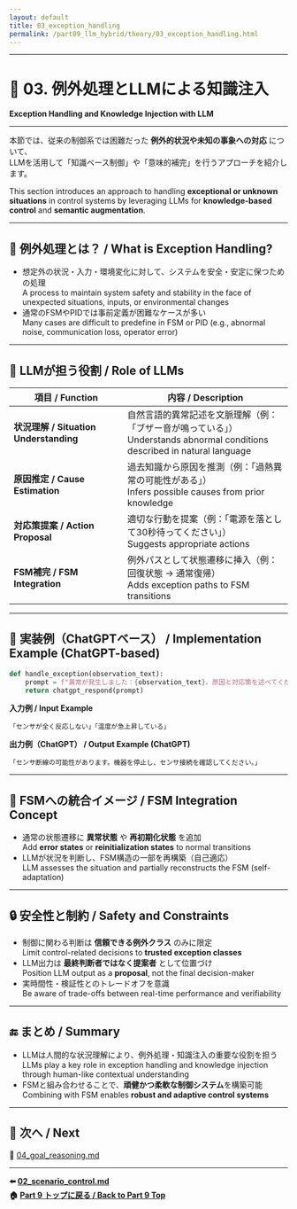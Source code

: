 ```yaml
---
layout: default
title: 03_exception_handling
permalink: /part09_llm_hybrid/theory/03_exception_handling.html
---
```


---

# 🚨 03. 例外処理とLLMによる知識注入  
**Exception Handling and Knowledge Injection with LLM**

---

本節では、従来の制御系では困難だった **例外的状況や未知の事象への対応** について、  
LLMを活用して「知識ベース制御」や「意味的補完」を行うアプローチを紹介します。  

This section introduces an approach to handling **exceptional or unknown situations** in control systems by leveraging LLMs for **knowledge-based control** and **semantic augmentation**.

---

## 🔧 **例外処理とは？ / What is Exception Handling?**

- 想定外の状況・入力・環境変化に対して、システムを安全・安定に保つための処理  
  A process to maintain system safety and stability in the face of unexpected situations, inputs, or environmental changes  
- 通常のFSMやPIDでは事前定義が困難なケースが多い  
  Many cases are difficult to predefine in FSM or PID (e.g., abnormal noise, communication loss, operator error)

---

## 🧠 **LLMが担う役割 / Role of LLMs**

| **項目 / Function** | **内容 / Description** |
|------|--------------|
| **状況理解 / Situation Understanding** | 自然言語的異常記述を文脈理解（例：「ブザー音が鳴っている」）<br>Understands abnormal conditions described in natural language |
| **原因推定 / Cause Estimation** | 過去知識から原因を推測（例：「過熱異常の可能性がある」）<br>Infers possible causes from prior knowledge |
| **対応策提案 / Action Proposal** | 適切な行動を提案（例：「電源を落として30秒待ってください」）<br>Suggests appropriate actions |
| **FSM補完 / FSM Integration** | 例外パスとして状態遷移に挿入（例：回復状態 → 通常復帰）<br>Adds exception paths to FSM transitions |

---

## 📘 **実装例（ChatGPTベース） / Implementation Example (ChatGPT-based)**

```python
def handle_exception(observation_text):
    prompt = f"異常が発生しました：{observation_text}。原因と対応策を述べてください。"
    return chatgpt_respond(prompt)
```

**入力例 / Input Example**  
```
「センサが全く反応しない」「温度が急上昇している」
```

**出力例（ChatGPT） / Output Example (ChatGPT)**  
```
「センサ断線の可能性があります。機器を停止し、センサ接続を確認してください。」
```

---

## 💬 **FSMへの統合イメージ / FSM Integration Concept**

- 通常の状態遷移に **異常状態** や **再初期化状態** を追加  
  Add **error states** or **reinitialization states** to normal transitions  
- LLMが状況を判断し、FSM構造の一部を再構築（自己適応）  
  LLM assesses the situation and partially reconstructs the FSM (self-adaptation)

---

## 🔒 **安全性と制約 / Safety and Constraints**

- 制御に関わる判断は **信頼できる例外クラス** のみに限定  
  Limit control-related decisions to **trusted exception classes**  
- LLM出力は **最終判断者ではなく提案者** として位置づけ  
  Position LLM output as a **proposal**, not the final decision-maker  
- 実時間性・検証性とのトレードオフを意識  
  Be aware of trade-offs between real-time performance and verifiability

---

## 🔚 **まとめ / Summary**

- LLMは人間的な状況理解により、例外処理・知識注入の重要な役割を担う  
  LLMs play a key role in exception handling and knowledge injection through human-like contextual understanding  
- FSMと組み合わせることで、**頑健かつ柔軟な制御システム**を構築可能  
  Combining with FSM enables **robust and adaptive control systems**

---

## 📁 **次へ / Next**

📄 [04_goal_reasoning.md](https://samizo-aitl.github.io/EduController/part09_llm_hybrid/theory/04_goal_reasoning.html)

---

**⬅️ [02_scenario_control.md](https://samizo-aitl.github.io/EduController/part09_llm_hybrid/theory/02_scenario_control.html)**  
**🏠 [Part 9 トップに戻る / Back to Part 9 Top](https://samizo-aitl.github.io/EduController/part09_llm_hybrid/)**
